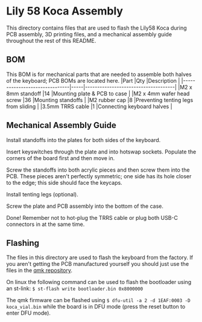 # Lily 58 Koca Assembly

This directory contains files that are used to flash the Lily58 Koca during PCB assembly, 3D printing files, and a mechanical assembly guide throughout the rest of this README.

## BOM

This BOM is for mechanical parts that are needed to assemble both halves of the keyboard; PCB BOMs are located here.
|Part                           |Qty  |Description                          |
|-------------------------------|-----|-------------------------------------|
|M2 x 8mm standoff              |14   |Mounting plate & PCB to case         |
|M2 x 4mm wafer head screw      |36   |Mounting standoffs                   |
|M2 rubber cap                  |8    |Preventing tenting legs from sliding |
|3.5mm TRRS cable               |1    |Connecting keyboard halves           |

## Mechanical Assembly Guide
Install standoffs into the plates for both sides of the keyboard.

Insert keyswitches through the plate and into hotswap sockets. Populate the corners of the board first and then move in.

Screw the standoffs into both acrylic pieces and then screw them into the PCB. These pieces aren't perfectly symmetric; one side has its hole closer to the edge; this side should face the keycaps.

Install tenting legs (optional).

Screw the plate and PCB assembly into the bottom of the case.

Done! Remember not to hot-plug the TRRS cable or plug both USB-C connectors in at the same time.

## Flashing
The files in this directory are used to flash the keyboard from the factory. If you aren't getting the PCB manufactured yourself you should just use the files in the [qmk repository](https://github.com/qmk/qmk_firmware/tree/master/keyboards/koca).

On linux the following command can be used to flash the bootloader using an st-link: `$ st-flash write bootloader.bin 0x8000000`

The qmk firmware can be flashed using `$ dfu-util -a 2 -d 1EAF:0003 -D koca_vial.bin` while the board is in DFU mode (press the reset button to enter DFU mode).

